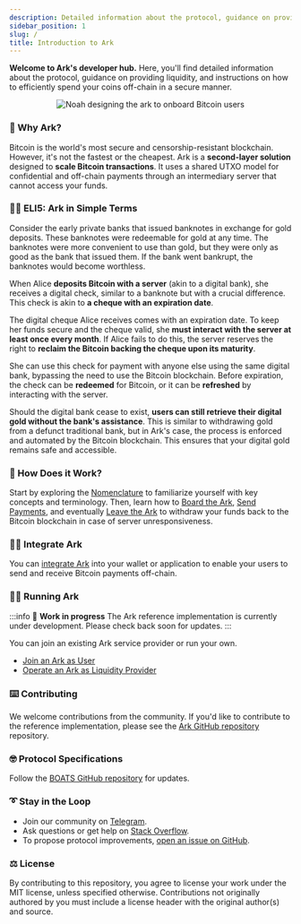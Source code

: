 ```yaml
---
description: Detailed information about the protocol, guidance on providing liquidity, and instructions on how to efficiently spend your coins off-chain in a secure manner
sidebar_position: 1
slug: /
title: Introduction to Ark
---
```


**Welcome to Ark's developer hub.** Here, you'll find detailed information about the protocol, guidance on providing liquidity, and instructions on how to efficiently spend your coins off-chain in a secure manner.

<div align="center">
  <img src="/img/ark-banner.png" alt="Noah designing the ark to onboard Bitcoin users"/>
</div>

### 🤔 Why Ark?

Bitcoin is the world's most secure and censorship-resistant blockchain. However, it's not the fastest or the cheapest. Ark is a **second-layer solution** designed to **scale Bitcoin transactions**. It uses a shared UTXO model for confidential and off-chain payments through an intermediary server that cannot access your funds.

### 👶🏼 ELI5: Ark in Simple Terms

Consider the early private banks that issued banknotes in exchange for gold deposits. These banknotes were redeemable for gold at any time. The banknotes were more convenient to use than gold, but they were only as good as the bank that issued them. If the bank went bankrupt, the banknotes would become worthless.

When Alice **deposits Bitcoin with a server** (akin to a digital bank), she receives a digital check, similar to a banknote but with a crucial difference. This check is akin to **a cheque with an expiration date**.

The digital cheque Alice receives comes with an expiration date. To keep her funds secure and the cheque valid, she **must interact with the server at least once every month**. If Alice fails to do this, the server reserves the right to **reclaim the Bitcoin backing the cheque upon its maturity**.

She can use this check for payment with anyone else using the same digital bank, bypassing the need to use the Bitcoin blockchain. Before expiration, the check can be **redeemed** for Bitcoin, or it can be **refreshed** by interacting with the server.

Should the digital bank cease to exist, **users can still retrieve their digital gold without the bank's assistance**. This is similar to withdrawing gold from a defunct traditional bank, but in Ark's case, the process is enforced and automated by the Bitcoin blockchain. This ensures that your digital gold remains safe and accessible.

### 🔨 How Does it Work?

Start by exploring the [Nomenclature](/docs/learn/nomenclature.md) to familiarize yourself with key concepts and terminology. Then, learn how to [Board the Ark](/docs/learn/boarding.md), [Send Payments](/docs/learn/payments.md), and eventually [Leave the Ark](/docs/learn/leaving.md) to withdraw your funds back to the Bitcoin blockchain in case of server unresponsiveness.

### 👩‍💻 Integrate Ark

You can [integrate Ark](/docs/developers/get-started.md) into your wallet or application to enable your users to send and receive Bitcoin payments off-chain.

### 🏃‍♀️ Running Ark

:::info
🚧 **Work in progress**
The Ark reference implementation is currently under development. Please check back soon for updates.
:::

You can join an existing Ark service provider or run your own.

- [Join an Ark as User](/user/intro.md)
- [Operate an Ark as Liquidity Provider](/provider/intro.md)

### ⌨️ Contributing

We welcome contributions from the community. If you'd like to contribute to the reference implementation, please see the [Ark GitHub repository](https://github.com/ark-network/ark) repository.

### 🤓 Protocol Specifications

Follow the [BOATS GitHub repository](https://github.com/ark-network/boats) for updates.

### ➰ Stay in the Loop

- Join our community on [Telegram](https://t.me/ark_network_community).
- Ask questions or get help on [Stack Overflow](https://bitcoin.stackexchange.com/questions/tagged/ark).
- To propose protocol improvements, [open an issue on GitHub](https://github.com/ark-network/boats/issues/new).

### ⚖️ License

By contributing to this repository, you agree to license your work under the MIT license, unless specified otherwise. Contributions not originally authored by you must include a license header with the original author(s) and source.
